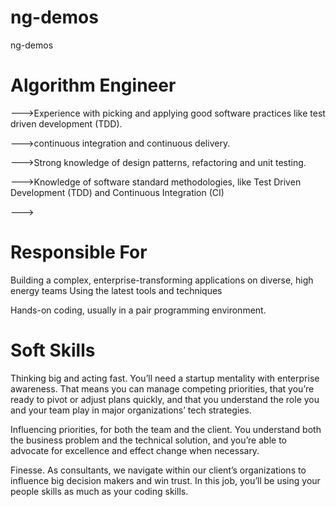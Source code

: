 # ng-demos
ng-demos

# Algorithm Engineer
--->Experience with picking and applying good software practices like test driven development (TDD).                  

--->continuous integration and continuous delivery.

--->Strong knowledge of design patterns, refactoring and unit testing.

--->Knowledge of software standard methodologies, like Test Driven Development (TDD) and Continuous Integration (CI)

--->

# Responsible For

Building a complex, enterprise-transforming applications on diverse, high energy teams Using the latest tools and techniques

Hands-on coding, usually in a pair programming environment.


# Soft Skills 

Thinking big and acting fast. You’ll need a startup mentality with enterprise awareness. That means you can manage competing priorities, that you’re ready to pivot or adjust plans quickly, and that you understand the role you and your team play in major organizations’ tech strategies.

Influencing priorities, for both the team and the client. You understand both the business problem and the technical solution, and you’re able to advocate for excellence and effect change when necessary.

Finesse. As consultants, we navigate within our client’s organizations to influence big decision makers and win trust. In this job, you’ll be using your people skills as much as your coding skills.
